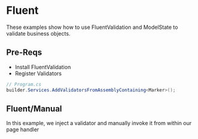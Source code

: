 ﻿# Fluent

These examples show how to use FluentValidation and ModelState to validate business objects.

## Pre-Reqs

- Install FluentValidation
- Register Validators

```csharp
// Program.cs
builder.Services.AddValidatorsFromAssemblyContaining<Marker>();
```

## Fluent/Manual

In this example, we inject a validator and manually invoke it from within our page handler 